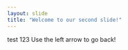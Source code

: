 ```yaml
---
layout: slide
title: "Welcome to our second slide!"
---
```

test 123
Use the left arrow to go back!
